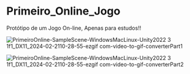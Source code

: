 # Primeiro_Online_Jogo 
 Protótipo de um Jogo On-line, Apenas para estudos!! 
 

![PrimeiroOnline-SampleScene-WindowsMacLinux-Unity2022 3 1f1_DX11_2024-02-2110-28-55-ezgif com-video-to-gif-converterPart1](https://github.com/Sam1536/Primeiro_Online_Jogo-/assets/89424721/a0d148c3-b705-4b68-a0ed-64ea7212be93)


![PrimeiroOnline-SampleScene-WindowsMacLinux-Unity2022 3 1f1_DX11_2024-02-2110-28-55-ezgif com-video-to-gif-converterPart2](https://github.com/Sam1536/Primeiro_Online_Jogo-/assets/89424721/17f5bd59-c146-4fa0-a29b-f7b02b476183)

